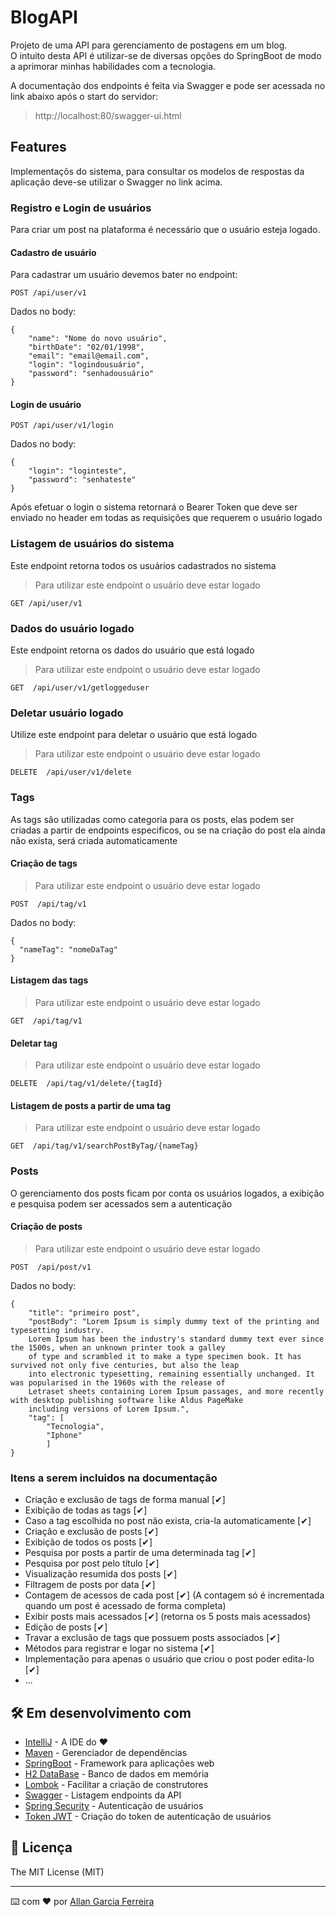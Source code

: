# BlogAPI

Projeto de uma API para gerenciamento de postagens em um blog.<br/>
O intuito desta API é utilizar-se de diversas opções do SpringBoot de modo a aprimorar minhas habilidades com a tecnologia.

A documentação dos endpoints é feita via Swagger e pode ser acessada no link abaixo após o start do servidor:

> http://localhost:80/swagger-ui.html

## Features
Implementaçõs do sistema, para consultar os modelos de respostas da aplicação deve-se utilizar o Swagger no link acima.

### Registro e Login de usuários
Para criar um post na plataforma é necessário que o usuário esteja logado.
#### Cadastro de usuário
Para cadastrar um usuário devemos bater no endpoint:

~~~
POST /api/user/v1
~~~
Dados no body:
~~~
{
    "name": "Nome do novo usuário",
    "birthDate": "02/01/1998",
    "email": "email@email.com",
    "login": "logindousuário",
    "password": "senhadousuário"
}
~~~

#### Login de usuário
~~~
POST /api/user/v1/login
~~~
Dados no body:
~~~
{
    "login": "loginteste",
    "password": "senhateste"
}
~~~
Após efetuar o login o sistema retornará o Bearer Token que deve ser enviado no header em todas as requisições que requerem o usuário logado

### Listagem de usuários do sistema
Este endpoint retorna todos os usuários cadastrados no sistema
> Para utilizar este endpoint o usuário deve estar logado
~~~
GET /api/user/v1
~~~

### Dados do usuário logado
Este endpoint retorna os dados do usuário que está logado
> Para utilizar este endpoint o usuário deve estar logado
~~~
GET  /api/user/v1/getloggeduser
~~~

### Deletar usuário logado
Utilize este endpoint para deletar o usuário que está logado
> Para utilizar este endpoint o usuário deve estar logado
~~~
DELETE  /api/user/v1/delete
~~~

### Tags
As tags são utilizadas como categoria para os posts, elas podem ser criadas a partir de endpoints especificos, ou se na criação do post ela ainda não exista, será criada automaticamente

#### Criação de tags
> Para utilizar este endpoint o usuário deve estar logado
~~~
POST  /api/tag/v1
~~~
Dados no body:
~~~
{
  "nameTag": "nomeDaTag"
}
~~~
#### Listagem das tags
> Para utilizar este endpoint o usuário deve estar logado
~~~
GET  /api/tag/v1
~~~
#### Deletar tag
> Para utilizar este endpoint o usuário deve estar logado
~~~
DELETE  /api/tag/v1/delete/{tagId}
~~~
#### Listagem de posts a partir de uma tag
> Para utilizar este endpoint o usuário deve estar logado
~~~
GET  /api/tag/v1/searchPostByTag/{nameTag}
~~~

### Posts
O gerenciamento dos posts ficam por conta os usuários logados, a exibição e pesquisa podem ser acessados sem a autenticação

#### Criação de posts
> Para utilizar este endpoint o usuário deve estar logado
~~~
POST  /api/post/v1
~~~
Dados no body:
~~~
{
    "title": "primeiro post",
    "postBody": "Lorem Ipsum is simply dummy text of the printing and typesetting industry.
    Lorem Ipsum has been the industry's standard dummy text ever since the 1500s, when an unknown printer took a galley
    of type and scrambled it to make a type specimen book. It has survived not only five centuries, but also the leap
    into electronic typesetting, remaining essentially unchanged. It was popularised in the 1960s with the release of
    Letraset sheets containing Lorem Ipsum passages, and more recently with desktop publishing software like Aldus PageMake
    including versions of Lorem Ipsum.",
    "tag": [
        "Tecnologia",
        "Iphone"
        ]
}
~~~

### Itens a serem incluidos na documentação

* Criação e exclusão de tags de forma manual [✔]
* Exibição de todas as tags [✔]
* Caso a tag escolhida no post não exista, cria-la automaticamente [✔]
* Criação e exclusão de posts [✔]
* Exibição de todos os posts [✔]
* Pesquisa por posts a partir de uma determinada tag [✔]
* Pesquisa por post pelo título [✔]
* Visualização resumida dos posts [✔]
* Filtragem de posts por data [✔]
* Contagem de acessos de cada post [✔] (A contagem só é incrementada quando um post é acessado de forma completa)
* Exibir posts mais acessados [✔] (retorna os 5 posts mais acessados)
* Edição de posts [✔]
* Travar a exclusão de tags que possuem posts associados [✔]
* Métodos para registrar e logar no sistema [✔]
* Implementação para apenas o usuário que criou o post poder edita-lo [✔]
* ...

## 🛠️ Em desenvolvimento com

* [IntelliJ](http://www.dropwizard.io/1.0.2/docs/) - A IDE do ❤️
* [Maven](https://maven.apache.org/) - Gerenciador de dependências
* [SpringBoot](https://start.spring.io/) - Framework para aplicações web
* [H2 DataBase](https://www.h2database.com/html/main.html) - Banco de dados em memória
* [Lombok](https://projectlombok.org/) - Facilitar a criação de construtores
* [Swagger](https://swagger.io/tools/open-source/open-source-integrations/) - Listagem endpoints da API
* [Spring Security](https://spring.io/projects/spring-security) - Autenticação de usuários
* [Token JWT](https://github.com/jwtk/jjwt) - Criação do token de autenticação de usuários

## 📄 Licença

The MIT License (MIT)

---
⌨️ com ❤️ por [Allan Garcia Ferreira](https://github.com/allan201gf) 